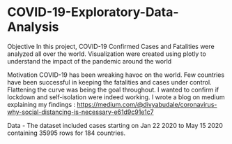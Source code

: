 # COVID-19-Exploratory-Data-Analysis

Objective
In this project, COVID-19 Confirmed Cases and Fatalities were analyzed all over the world. 
Visualization were created using plotly to understand the impact of the pandemic around the world

Motivation
COVID-19 has been wreaking havoc on the world. Few countries have been successful in keeping the fatalities and cases under control.
Flattening the curve was being the goal throughout. I wanted to confirm if lockdown and self-isolation were indeed working. I wrote a blog on medium explaining my findings : https://medium.com/@divyabudale/coronavirus-why-social-distancing-is-necessary-e61d9c91e1c7

Data - The dataset included cases starting on Jan 22 2020 to May 15 2020 containing 35995 rows for 184 countries. 



